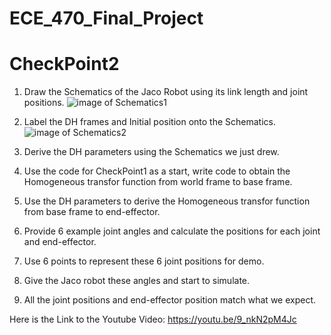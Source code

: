 # ECE_470_Final_Project
# CheckPoint2

1.	Draw the Schematics of the Jaco Robot using its link length and joint positions.
	![image of Schematics1](https://github.com/YueXxxXuuu/ECE_470_Final_Project/blob/master/CheckPoint2/Schematics2.JPG)

	
2.	Label the DH frames and Initial position onto the Schematics.
	![image of Schematics2](https://github.com/YueXxxXuuu/ECE_470_Final_Project/blob/master/CheckPoint2/Schematics2.JPG)
	
3. 	Derive the DH parameters using the Schematics we just drew.

4. 	Use the code for CheckPoint1 as a start, write code to obtain the Homogeneous transfor function from world frame to base frame.

5. 	Use the DH parameters to derive the Homogeneous transfor function from base frame to end-effector.

6.	Provide 6 example joint angles and calculate the positions for each joint and end-effector.

7.	Use 6 points to represent these 6 joint positions for demo.

8.	Give the Jaco robot these angles and start to simulate.

9.	All the joint positions and end-effector position match what we expect.

Here is the Link to the Youtube Video:
https://youtu.be/9_nkN2pM4Jc


